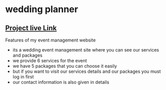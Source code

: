 # wedding planner

## [ Project live Link](https://65f57ff7a4d565a8616a2c7b--bejewelled-lamington-418524.netlify.app/)

Features of my event management website

- its a wedding event management site where you can see our services and packages
- we provide 6 services for the event
- we have 5 packages that you can choose it easily
- but if you want to visit our services details and our packages you must log in first
- our contact information is also given in details